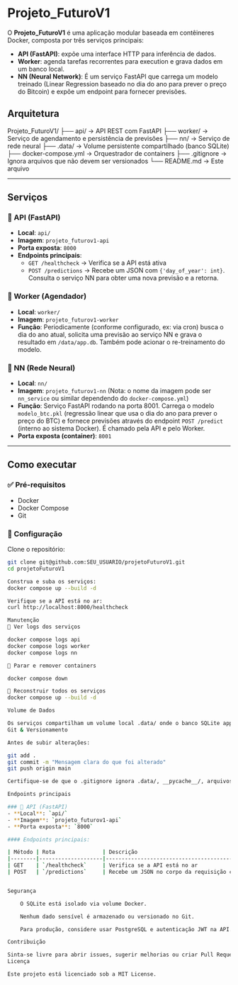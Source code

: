 # Projeto_FuturoV1

O **Projeto_FuturoV1** é uma aplicação modular baseada em contêineres Docker, composta por três serviços principais:

- **API (FastAPI)**: expõe uma interface HTTP para inferência de dados.
- **Worker**: agenda tarefas recorrentes para execution e grava dados em um banco local.
- **NN (Neural Network)**: É um serviço FastAPI que carrega um modelo treinado (Linear Regression baseado no dia do ano para prever o preço do Bitcoin) e expõe um endpoint para fornecer previsões.

## Arquitetura

Projeto_FuturoV1/
├── api/ → API REST com FastAPI
├── worker/ → Serviço de agendamento e persistência de previsões
├── nn/ → Serviço de rede neural
├── .data/ → Volume persistente compartilhado (banco SQLite)
├── docker-compose.yml → Orquestrador de containers
├── .gitignore → Ignora arquivos que não devem ser versionados
└── README.md → Este arquivo


---

## Serviços

### 🔹 API (FastAPI)
- **Local**: `api/`
- **Imagem**: `projeto_futurov1-api`
- **Porta exposta**: `8000`
- **Endpoints principais**:
  - `GET /healthcheck` → Verifica se a API está ativa
  - `POST /predictions` → Recebe um JSON com `{'day_of_year': int}`. Consulta o serviço NN para obter uma nova previsão e a retorna.

### 🔹 Worker (Agendador)
- **Local**: `worker/`
- **Imagem**: `projeto_futurov1-worker`
- **Função**: Periodicamente (conforme configurado, ex: via cron) busca o dia do ano atual, solicita uma previsão ao serviço NN e grava o resultado em `/data/app.db`. Também pode acionar o re-treinamento do modelo.

### 🔹 NN (Rede Neural)
- **Local**: `nn/`
- **Imagem**: `projeto_futurov1-nn` (Nota: o nome da imagem pode ser `nn_service` ou similar dependendo do `docker-compose.yml`)
- **Função**: Serviço FastAPI rodando na porta 8001. Carrega o modelo `modelo_btc.pkl` (regressão linear que usa o dia do ano para prever o preço do BTC) e fornece previsões através do endpoint `POST /predict` (interno ao sistema Docker). É chamado pela API e pelo Worker.
- **Porta exposta (container)**: `8001`

---

## Como executar

### ✅ Pré-requisitos

- Docker
- Docker Compose
- Git

### 🔧 Configuração

Clone o repositório:

```bash
git clone git@github.com:SEU_USUARIO/projetoFuturoV1.git
cd projetoFuturoV1

Construa e suba os serviços:
docker compose up --build -d

Verifique se a API está no ar:
curl http://localhost:8000/healthcheck

Manutenção
📄 Ver logs dos serviços

docker compose logs api
docker compose logs worker
docker compose logs nn

🚫 Parar e remover containers

docker compose down

🔄 Reconstruir todos os serviços
docker compose up --build -d

Volume de Dados

Os serviços compartilham um volume local .data/ onde o banco SQLite app.db é armazenado. Este volume é montado em /data dentro dos containers.
Git & Versionamento

Antes de subir alterações:

git add .
git commit -m "Mensagem clara do que foi alterado"
git push origin main

Certifique-se de que o .gitignore ignora .data/, __pycache__/, arquivos .pyc, etc.

Endpoints principais

### 🔹 API (FastAPI)
- **Local**: `api/`
- **Imagem**: `projeto_futurov1-api`
- **Porta exposta**: `8000`

#### Endpoints principais:

| Método | Rota               | Descrição                                      |
|--------|--------------------|-----------------------------------------------|
| GET    | `/healthcheck`     | Verifica se a API está no ar                  |
| POST   | `/predictions`     | Recebe um JSON no corpo da requisição com `{'day_of_year': int}`. Aciona o serviço NN para obter uma nova previsão e a retorna diretamente. |


Segurança

    O SQLite está isolado via volume Docker.

    Nenhum dado sensível é armazenado ou versionado no Git.

    Para produção, considere usar PostgreSQL e autenticação JWT na API.

Contribuição

Sinta-se livre para abrir issues, sugerir melhorias ou criar Pull Requests!
Licença

Este projeto está licenciado sob a MIT License.
